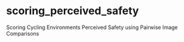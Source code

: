 # scoring_perceived_safety
Scoring Cycling Environments Perceived Safety using Pairwise Image Comparisons

